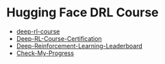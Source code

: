 # Hugging Face DRL Course

- [deep-rl-course](https://huggingface.co/learn/deep-rl-course)
- [Deep-RL-Course-Certification](https://huggingface.co/spaces/huggingface-projects/Deep-RL-Course-Certification/)
- [Deep-Reinforcement-Learning-Leaderboard](https://huggingface.co/spaces/huggingface-projects/Deep-Reinforcement-Learning-Leaderboard)
- [Check-My-Progress](https://huggingface.co/spaces/ThomasSimonini/Check-my-progress-Deep-RL-Course)


